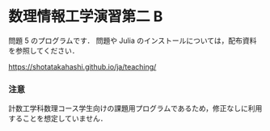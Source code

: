 # 数理情報工学演習第二 B
問題 5 のプログラムです．
問題や Julia のインストールについては，配布資料を参照してください．

https://shotatakahashi.github.io/ja/teaching/

### 注意
計数工学科数理コース学生向けの課題用プログラムであるため，修正なしに利用することを想定していません．
